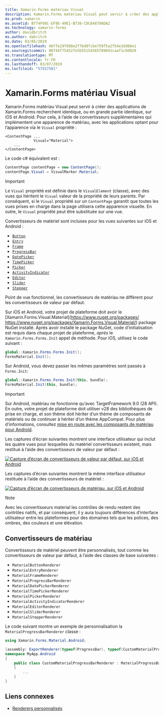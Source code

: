 ```yaml
---
title: Xamarin.Forms matériau Visual
description: Xamarin.Forms matériau Visual peut servir à créer des applications de Xamarin.Forms recherchent identique, ou en grande partie identique, sur iOS et Android.
ms.prod: xamarin
ms.assetid: B774F68C-EF9E-49E1-B738-CDC64879ADA2
ms.technology: xamarin-forms
author: davidbritch
ms.author: dabritch
ms.date: 03/05/2019
ms.openlocfilehash: 46ffe29f898e2f7bd8fcbe759f5a2f54e3dd60e1
ms.sourcegitcommit: 00744f754527e5b55154365f89691caaf1c9d929
ms.translationtype: MT
ms.contentlocale: fr-FR
ms.lasthandoff: 03/07/2019
ms.locfileid: "57557501"
---
```

# <a name="xamarinforms-material-visual"></a>Xamarin.Forms matériau Visual

Xamarin.Forms matériau Visual peut servir à créer des applications de Xamarin.Forms recherchent identique, ou en grande partie identique, sur iOS et Android. Pour cela, à l’aide de convertisseurs supplémentaires qui implémentent une apparence de matériau, avec les applications optant pour l’apparence via le `Visual` propriété :

```xaml
<ContentPage ...
             Visual="Material">
    ...
</ContentPage>
```

Le code c# équivalent est :

```csharp
ContentPage contentPage = new ContentPage();
contentPage.Visual = VisualMarker.Material;
```

> [!IMPORTANT]
> Le `Visual` propriété est définie dans le `VisualElement` (classe), avec des vues qui héritent le `Visual` valeur de la propriété de leurs parents. Par conséquent, si le `Visual` propriété sur un `ContentPage` garantit que toutes les vues prises en charge dans la page utilisera cette apparence visuelle. En outre, le `Visual` propriété peut être substituée sur une vue.

Convertisseurs de matériel sont incluses pour les vues suivantes sur iOS et Android :

- [`Button`](xref:Xamarin.Forms.Button)
- [`Entry`](xref:Xamarin.Forms.Entry)
- [`Frame`](xref:Xamarin.Forms.Frame)
- [`ProgressBar`](xref:Xamarin.Forms.ProgressBar)
- [`DatePicker`](xref:Xamarin.Forms.DatePicker)
- [`TimePicker`](xref:Xamarin.Forms.TimePicker)
- [`Picker`](xref:Xamarin.Forms.Picker)
- [`ActivityIndicator`](xref:Xamarin.Forms.ActivityIndicator)
- [`Editor`](xref:Xamarin.Forms.Editor)
- [`Slider`](xref:Xamarin.Forms.Slider)
- [`Stepper`](xref:Xamarin.Forms.Stepper)

Point de vue fonctionnel, les convertisseurs de matériau ne diffèrent pour les convertisseurs de valeur par défaut.

Sur iOS et Android, votre projet de plateforme doit avoir le [Xamarin.Forms.Visual.Material](https://www.nuget.org/packages/ https://www.nuget.org/packages/Xamarin.Forms.Visual.Material/) package NuGet installé. Après avoir installé le package NuGet, code d’initialisation est requis dans chaque projet de plateforme, *après* le `Xamarin.Forms.Forms.Init` appel de méthode. Pour iOS, utilisez le code suivant :

```csharp
global::Xamarin.Forms.Forms.Init();
FormsMaterial.Init();
```

Sur Android, vous devez passer les mêmes paramètres sont passés à `Forms.Init`:

```csharp
global::Xamarin.Forms.Forms.Init(this, bundle);
FormsMaterial.Init(this, bundle);
```

> [!IMPORTANT]
> Sur Android, matériau ne fonctionne qu’avec TargetFramework 9.0 (28 API). En outre, votre projet de plateforme doit utiliser v28 des bibliothèques de prise en charge, et son thème doit hériter d’un thème de composants de matériels ou de continuer à hériter d’un thème AppCompat. Pour plus d’informations, consultez [mise en route avec les composants de matériau pour Android](https://github.com/material-components/material-components-android/blob/master/docs/getting-started.md).

Les captures d’écran suivantes montrent une interface utilisateur qui inclut les quatre vues pour lesquelles du matériel convertisseurs existent, mais restitué à l’aide des convertisseurs de valeur par défaut :

[![Capture d’écran de convertisseurs de valeur par défaut, sur iOS et Android](material-visual-images/default-renderers.png "vues à l’aide des convertisseurs de valeur par défaut")](material-visual-images/default-renderers-large.png#lightbox)

Les captures d’écran suivantes montrent la même interface utilisateur restituée à l’aide des convertisseurs de matériel :

[![Capture d’écran de convertisseurs de matériau, sur iOS et Android](material-visual-images/material-renderers.png "vues à l’aide de convertisseurs de matériau")](material-visual-images/material-renderers-large.png#lightbox)

> [!NOTE]
> Avec les convertisseurs material les contrôles de rendu restent des contrôles natifs, et par conséquent, il y aura toujours différences d’interface utilisateur entre les plateformes pour des domaines tels que les polices, des ombres, des couleurs et une élévation.

## <a name="material-renderers"></a>Convertisseurs de matériau

Convertisseurs de matériel peuvent être personnalisés, tout comme les convertisseurs de valeur par défaut, à l’aide des classes de base suivantes :

- `MaterialButtonRenderer`
- `MaterialEntryRenderer`
- `MaterialFrameRenderer`
- `MaterialProgressBarRenderer`
- `MaterialDatePickerRenderer`
- `MaterialTimePickerRenderer`
- `MaterialPickerRenderer`
- `MaterialActivityIndicatorRenderer`
- `MaterialEditorRenderer`
- `MaterialSliderRenderer`
- `MaterialStepperRenderer`

Le code suivant montre un exemple de personnalisation la `MaterialProgressBarRenderer` classe :

```csharp
using Xamarin.Forms.Material.Android;

[assembly: ExportRenderer(typeof(ProgressBar), typeof(CustomMaterialProgressBarRenderer), new[] { typeof(VisualMarker.MaterialVisual) })]
namespace MyApp.Android
{
    public class CustomMaterialProgressBarRenderer : MaterialProgressBarRenderer
    {
        ...
    }
}
```

## <a name="related-links"></a>Liens connexes

- [Renderers personnalisés](~/xamarin-forms/app-fundamentals/custom-renderer/index.md)
